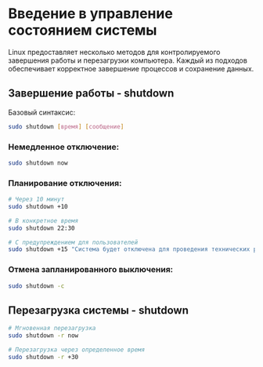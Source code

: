 # Введение в управление состоянием системы

Linux предоставляет несколько методов для контролируемого завершения работы и перезагрузки компьютера. Каждый из подходов обеспечивает корректное завершение процессов и сохранение данных.

## Завершение работы - shutdown

Базовый синтаксис:
```sh
sudo shutdown [время] [сообщение]
```

### Немедленное отключение:

```sh
sudo shutdown now
```

### Планирование отключения:

```sh
# Через 10 минут
sudo shutdown +10

# В конкретное время
sudo shutdown 22:30

# С предупреждением для пользователей
sudo shutdown +15 "Система будет отключена для проведения технических работ"
```

### Отмена запланированного выключения:

```sh
sudo shutdown -c
```

## Перезагрузка системы - shutdown

```sh
# Мгновенная перезагрузка
sudo shutdown -r now

# Перезагрузка через определенное время
sudo shutdown -r +30
```